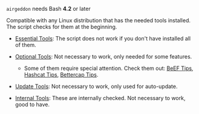 `airgeddon` needs Bash **4.2** or later

Compatible with any Linux distribution that has the needed tools installed. The script checks for them at the beginning.

 - [Essential Tools]: The script does not work if you don't have installed all of them.

 - [Optional Tools]: Not necessary to work, only needed for some features.
   - Some of them require special attention. Check them out: [BeEF Tips], [Hashcat Tips], [Bettercap Tips].

 - [Update Tools]: Not necessary to work, only used for auto-update.

 - [Internal Tools]: These are internally checked. Not necessary to work, good to have.

[Essential Tools]: https://github.com/v1s1t0r1sh3r3/airgeddon/wiki/Essential%20Tools
[Optional Tools]: https://github.com/v1s1t0r1sh3r3/airgeddon/wiki/Optional%20Tools
[Update Tools]: https://github.com/v1s1t0r1sh3r3/airgeddon/wiki/Update%20Tools
[Internal Tools]: https://github.com/v1s1t0r1sh3r3/airgeddon/wiki/Internal%20Tools
[BeEF Tips]: https://github.com/v1s1t0r1sh3r3/airgeddon/wiki/BeEF%20Tips
[Hashcat Tips]: https://github.com/v1s1t0r1sh3r3/airgeddon/wiki/Hashcat%20Tips
[Bettercap Tips]: https://github.com/v1s1t0r1sh3r3/airgeddon/wiki/Bettercap%20Tips